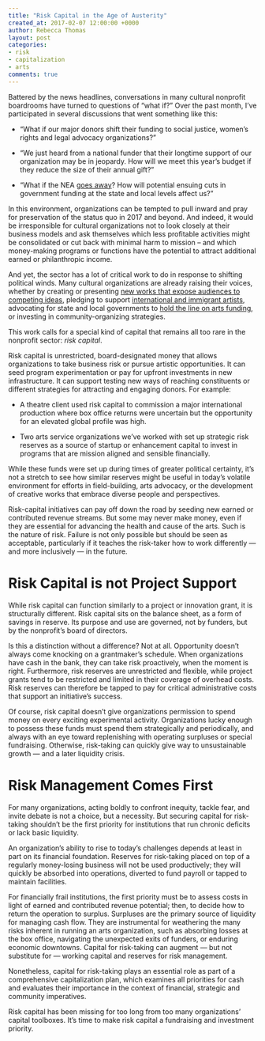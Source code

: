 ```yaml
---
title: "Risk Capital in the Age of Austerity"
created_at: 2017-02-07 12:00:00 +0000
author: Rebecca Thomas
layout: post
categories:
- risk
- capitalization
- arts
comments: true
---
```

Battered by the news headlines, conversations in many cultural nonprofit boardrooms have turned to questions of “what if?” Over the past month, I’ve participated in several discussions that went something like this:

- &ldquo;What if our major donors shift their funding to social justice, women’s rights and legal advocacy organizations?&rdquo;

- &ldquo;We just heard from a national funder that their longtime support of our organization may be in jeopardy. How will we meet this year’s budget if they reduce the size of their annual gift?&rdquo;

- &ldquo;What if the NEA [goes away](https://www.nytimes.com/2017/01/30/arts/design/donald-trump-arts-humanities-public-television.html)? How will potential ensuing cuts in government funding at the state and local levels affect us?&rdquo;

<!--more-->

In this environment, organizations can be tempted to pull inward and pray for preservation of the status quo in 2017 and beyond. And indeed, it would be irresponsible for cultural organizations not to look closely at their business models and ask themselves which less profitable activities might be consolidated or cut back with minimal harm to mission – and which money-making programs or functions have the potential to attract additional earned or philanthropic income.

And yet, the sector has a lot of critical work to do in response to shifting political winds. Many cultural organizations are already raising their voices, whether by creating or presenting [new works that expose audiences to competing ideas](https://www.nytimes.com/2017/02/05/theater/trump-wall-mexico-play.html), pledging to support [international and immigrant artists](https://www.washingtonpost.com/news/answer-sheet/wp/2017/02/02/mass-college-creates-refugee-scholarship-for-a-student-affected-by-trumps-travel-ban/?utm_term=.c3df5d1e542e), advocating for state and local governments to [hold the line on arts funding](http://www.pressherald.com/2017/01/29/maine-arts-groups-prepare-to-fight-trump-in-case-of-budget-cuts/), or investing in community-organizing strategies.

This work calls for a special kind of capital that remains all too rare in the nonprofit sector: _risk capital_.

Risk capital is unrestricted, board-designated money that allows organizations to take business risk or pursue artistic opportunities. It can seed program experimentation or pay for upfront investments in new infrastructure. It can support testing new ways of reaching constituents or different strategies for attracting and engaging donors. For example:

- A theatre client used risk capital to commission a major international production where box office returns were uncertain but the opportunity for an elevated global profile was high.

- Two arts service organizations we’ve worked with set up strategic risk reserves as a source of startup or enhancement capital to invest in programs that are mission aligned and sensible financially.

While these funds were set up during times of greater political certainty, it’s not a stretch to see how similar reserves might be useful in today’s volatile environment for efforts in field-building, arts advocacy, or the development of creative works that embrace diverse people and perspectives.

Risk-capital initiatives can pay off down the road by seeding new earned or contributed revenue streams. But some may never make money, even if they are essential for advancing the health and cause of the arts. Such is the nature of risk. Failure is not only possible but should be seen as acceptable, particularly if it teaches the risk-taker how to work differently &mdash; and more inclusively &mdash; in the future.

# Risk Capital is not Project Support

While risk capital can function similarly to a project or innovation grant, it is structurally different. Risk capital sits on the balance sheet, as a form of savings in reserve. Its purpose and use are governed, not by funders, but by the nonprofit’s board of directors.

Is this a distinction without a difference? Not at all. Opportunity doesn’t always come knocking on a grantmaker’s schedule. When organizations have cash in the bank, they can take risk proactively, when the moment is right. Furthermore, risk reserves are unrestricted and flexible, while project grants tend to be restricted and limited in their coverage of overhead costs. Risk reserves can therefore be tapped to pay for critical administrative costs that support an initiative’s success.

Of course, risk capital doesn’t give organizations permission to spend money on every exciting experimental activity. Organizations lucky enough to possess these funds must spend them strategically and periodically, and always with an eye toward replenishing with operating surpluses or special fundraising. Otherwise, risk-taking can quickly give way to unsustainable growth &mdash; and a later liquidity crisis.

# Risk Management Comes First

For many organizations, acting boldly to confront inequity, tackle fear, and invite debate is not a choice, but a necessity. But securing capital for risk-taking shouldn’t be the first priority for institutions that run chronic deficits or lack basic liquidity.

An organization’s ability to rise to today’s challenges depends at least in part on its financial foundation. Reserves for risk-taking placed on top of a regularly money-losing business will not be used productively; they will quickly be absorbed into operations, diverted to fund payroll or tapped to maintain facilities.

For financially frail institutions, the first priority must be to assess costs in light of earned and contributed revenue potential; then, to decide how to return the operation to surplus. Surpluses are the primary source of liquidity for managing cash flow. They are instrumental for weathering the many risks inherent in running an arts organization, such as absorbing losses at the box office, navigating the unexpected exits of funders, or enduring economic downtowns. Capital for risk-taking can augment &mdash; but not substitute for &mdash; working capital and reserves for risk management.

Nonetheless, capital for risk-taking plays an essential role as part of a comprehensive capitalization plan, which examines all priorities for cash and evaluates their importance in the context of financial, strategic and community imperatives.

Risk capital has been missing for too long from too many organizations’ capital toolboxes. It’s time to make risk capital a fundraising and investment priority.